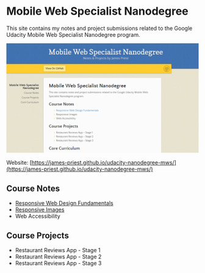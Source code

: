 <!-- markdownlint-disable MD022 MD032 -->
# Mobile Web Specialist Nanodegree
This site contains my notes and project submissions related to the Google Udacity Mobile Web Specialist Nanodegree program.

[![abc](docs/assets/images/mws-site.png)](https://james-priest.github.io/udacity-nanodegree-mws/)

Website: [https://james-priest.github.io/udacity-nanodegree-mws/](https://james-priest.github.io/udacity-nanodegree-mws/)

## Course Notes
- [Responsive Web Design Fundamentals](docs/course-notes/responsive-web-design-fundamentals.md)
- [Responsive Images](docs/course-notes/responsive-images.md)
- Web Accessibility

## Course Projects

- Restaurant Reviews App - Stage 1
- Restaurant Reviews App - Stage 2
- Restaurant Reviews App - Stage 3